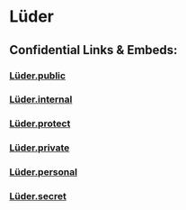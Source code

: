 # Lüder 


## Confidential Links & Embeds: 

### [Lüder.public](/_public/\Earth\Continent\Europe\Europe~Central\Germany\Germany~West\Niedersachsen\counties~Niedersachsen\Uelzen\cities~Uelzen\Aue\boroughs~AueLüder.public.md) 

### [Lüder.internal](/_internal/\Earth\Continent\Europe\Europe~Central\Germany\Germany~West\Niedersachsen\counties~Niedersachsen\Uelzen\cities~Uelzen\Aue\boroughs~AueLüder.internal.md) 

### [Lüder.protect](/_protect/\Earth\Continent\Europe\Europe~Central\Germany\Germany~West\Niedersachsen\counties~Niedersachsen\Uelzen\cities~Uelzen\Aue\boroughs~AueLüder.protect.md) 

### [Lüder.private](/_private/\Earth\Continent\Europe\Europe~Central\Germany\Germany~West\Niedersachsen\counties~Niedersachsen\Uelzen\cities~Uelzen\Aue\boroughs~AueLüder.private.md) 

### [Lüder.personal](/_personal/\Earth\Continent\Europe\Europe~Central\Germany\Germany~West\Niedersachsen\counties~Niedersachsen\Uelzen\cities~Uelzen\Aue\boroughs~AueLüder.personal.md) 

### [Lüder.secret](/_secret/\Earth\Continent\Europe\Europe~Central\Germany\Germany~West\Niedersachsen\counties~Niedersachsen\Uelzen\cities~Uelzen\Aue\boroughs~AueLüder.secret.md)

